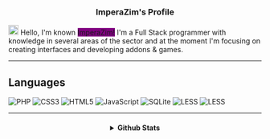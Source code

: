 

<h3 align="center">ImperaZim's Profile</h3>

<img width="20px" src="https://cdn.discordapp.com/emojis/1008073010768519268.png?size=2048"></img> Hello, I'm known <span style="background-color: purple;">ImperaZim!</span> I'm a Full Stack programmer with knowledge in several areas of the sector and at the moment I'm focusing on creating interfaces and developing addons & games. 

---

## Languages
   ![PHP](https://img.shields.io/badge/PHP-0d638f?style=for-the-badge&logo=PHP&logoColor=white)
   ![CSS3](https://img.shields.io/badge/css3-%231572B6.svg?style=for-the-badge&logo=css3&logoColor=white) 
   ![HTML5](https://img.shields.io/badge/html5-%23E34F26.svg?style=for-the-badge&logo=html5&logoColor=white)
   ![JavaScript](https://img.shields.io/badge/javascript-%23323330.svg?style=for-the-badge&logo=javascript&logoColor=%23F7DF1E)
   ![SQLite](https://img.shields.io/badge/sqlite-%2307405e.svg?style=for-the-badge&logo=sqlite&logoColor=white)
   ![LESS](https://img.shields.io/badge/less-blue.svg?style=for-the-badge&logo=less&logoColor=white)
   ![LESS](https://img.shields.io/badge/python-darkcyan.svg?style=for-the-badge&logo=python&logoColor=white)
 

----

<h4 align="center">
<details>
<summary> Github Stats </summary>
  <a href="https://github.com/ImperaZim">
   <img align="center" src="https://github-readme-stats.vercel.app/api/?username=ImperaZim&show_icons=true&hide_border=true&theme=transparent&count_private=true">
  </a>
 <br>
  <a href="https://github.com/ImperaZim">
    <img
      align="center"
      height="150em"
      src="https://github-readme-stats.vercel.app/api/top-langs/?username=ImperaZim&show_icons=true&hide_border=true&include_all_commits=true&count_private=true&layout=compact&theme=transparent"
    />
  </a>
</p>
 
<p align="center">
  <a href="https://github.com/ImperaZim">
    <img
      align="center"
      src="https://github-profile-trophy.vercel.app/?username=ImperaZim&theme=transparent&no-frame=true&row=1&&margin-w=0&no-bg=true"
    />
  </a>
</a>
</p>
</p>
</details> 
